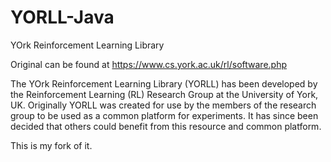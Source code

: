 # YORLL-Java
YOrk Reinforcement Learning Library

Original can be found at https://www.cs.york.ac.uk/rl/software.php

The YOrk Reinforcement Learning Library (YORLL) has been developed by the Reinforcement
Learning (RL) Research Group at the University of York, UK. Originally YORLL was created for use
by the members of the research group to be used as a common platform for experiments. It has
since been decided that others could benefit from this resource and common platform.

This is my fork of it.
